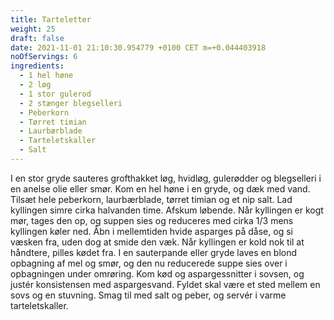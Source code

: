 ```yaml
---
title: Tarteletter
weight: 25
draft: false
date: 2021-11-01 21:10:30.954779 +0100 CET m=+0.044403918
noOfServings: 6
ingredients:
  - 1 hel høne
  - 2 løg
  - 1 stor gulerod
  - 2 stænger blegselleri
  - Peberkorn
  - Tørret timian
  - Laurbærblade
  - Tarteletskaller
  - Salt
---
```


I en stor gryde sauteres grofthakket løg, hvidløg, gulerødder og blegselleri i en anelse
olie eller smør. Kom en hel høne i en gryde, og dæk med vand. Tilsæt hele peberkorn,
laurbærblade, tørret timian og et nip salt. Lad kyllingen simre cirka halvanden time.
Afskum løbende. Når kyllingen er kogt mør, tages den op, og suppen sies og reduceres med
cirka 1/3 mens kyllingen køler ned. Åbn i mellemtiden hvide asparges på dåse, og si væsken
fra, uden dog at smide den væk. Når kyllingen er kold nok til at håndtere, pilles kødet
fra. I en sauterpande eller gryde laves en blond opbagning af mel og smør, og den nu
reducerede suppe sies over i opbagningen under omrøring. Kom kød og aspargessnitter i
sovsen, og justér konsistensen med aspargesvand. Fyldet skal være et sted mellem en sovs
og en stuvning. Smag til med salt og peber, og servér i varme tarteletskaller.
